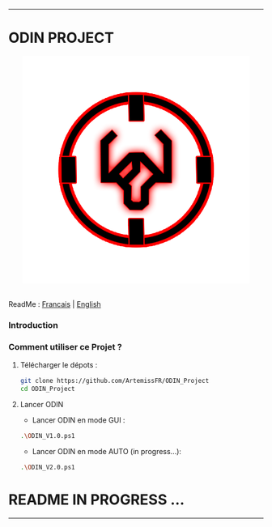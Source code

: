 
---
# ODIN PROJECT

<p align="center">
  <img src="Documentation/.files/ODIN_icon.png" alt="ODIN Icon" width="450"/>
</p>

## 

ReadMe : [Francais](https://github.com/ArtemissFR/ODIN_Project/blob/main/Documentation/README_FR.md) | [English](https://github.com/ArtemissFR/ODIN_Project/blob/main/Documentation/README_ENG.md)

### Introduction



### Comment utiliser ce Projet ?

1. Télécharger le dépots :
   
   ```bash
   git clone https://github.com/ArtemissFR/ODIN_Project
   cd ODIN_Project
   ```

2. Lancer ODIN
   - Lancer ODIN en mode GUI :
   
   ```bash
   .\ODIN_V1.0.ps1
   ```
   
   - Lancer ODIN en mode AUTO (in progress...):
   ```bash
   .\ODIN_V2.0.ps1
   ```

# README IN PROGRESS ...

---

